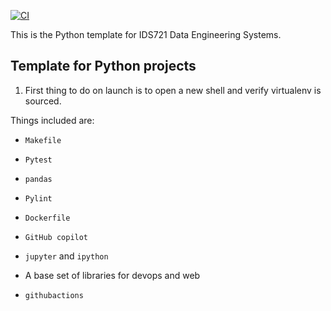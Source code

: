 [![CI](https://github.com/zhuminghui17/python-template/actions/workflows/cicd.yml/badge.svg)](https://github.com/zhuminghui17/python-template/actions/workflows/cicd.yml)

This is the Python template for IDS721 Data Engineering Systems.





## Template for Python projects 

1. First thing to do on launch is to open a new shell and verify virtualenv is sourced.

Things included are:

* `Makefile`

* `Pytest`

* `pandas`

* `Pylint`

* `Dockerfile`

* `GitHub copilot`

* `jupyter` and `ipython` 

* A base set of libraries for devops and web

* `githubactions` 

